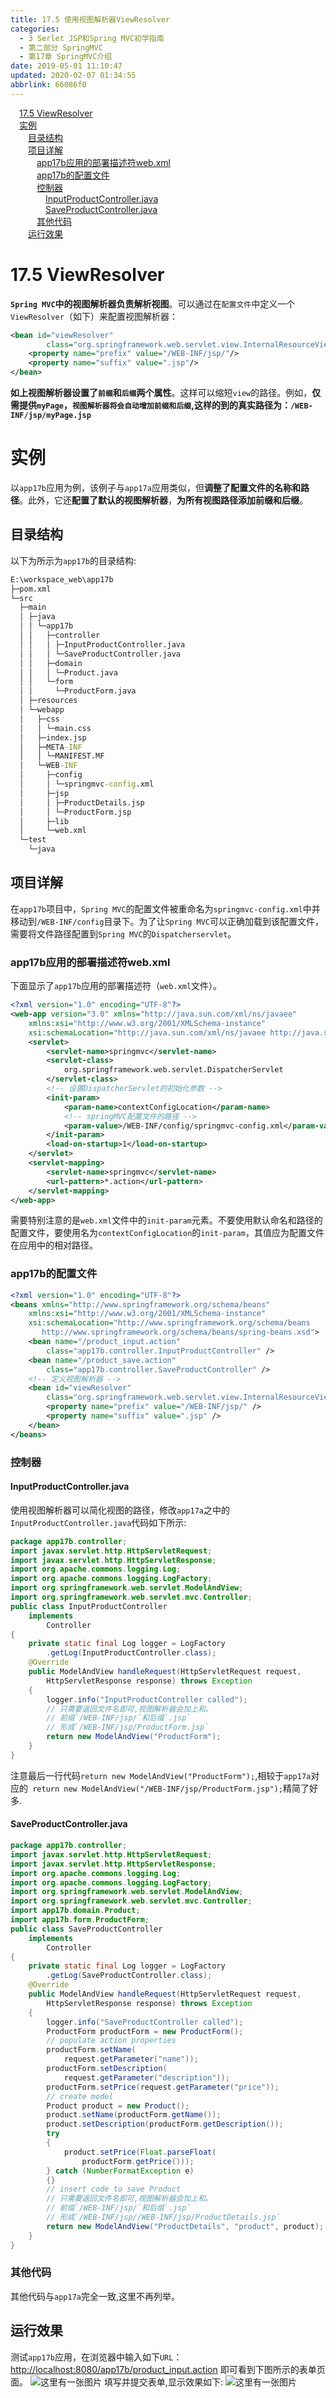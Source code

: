 ```yaml
---
title: 17.5 使用视图解析器ViewResolver
categories: 
  - 3 Serlet JSP和Spring MVC初学指南
  - 第二部分 SpringMVC
  - 第17章 SpringMVC介绍
date: 2019-05-01 11:10:47
updated: 2020-02-07 01:34:55
abbrlink: 66086f0
---
```

<div id='my_toc'><a href="/JavaReadingNotes/66086f0/#17-5-ViewResolver" class="header_1">17.5 ViewResolver</a>&nbsp;<br><a href="/JavaReadingNotes/66086f0/#实例" class="header_1">实例</a>&nbsp;<br><a href="/JavaReadingNotes/66086f0/#目录结构" class="header_2">目录结构</a>&nbsp;<br><a href="/JavaReadingNotes/66086f0/#项目详解" class="header_2">项目详解</a>&nbsp;<br><a href="/JavaReadingNotes/66086f0/#app17b应用的部署描述符web-xml" class="header_3">app17b应用的部署描述符web.xml</a>&nbsp;<br><a href="/JavaReadingNotes/66086f0/#app17b的配置文件" class="header_3">app17b的配置文件</a>&nbsp;<br><a href="/JavaReadingNotes/66086f0/#控制器" class="header_3">控制器</a>&nbsp;<br><a href="/JavaReadingNotes/66086f0/#InputProductController-java" class="header_4">InputProductController.java</a>&nbsp;<br><a href="/JavaReadingNotes/66086f0/#SaveProductController-java" class="header_4">SaveProductController.java</a>&nbsp;<br><a href="/JavaReadingNotes/66086f0/#其他代码" class="header_3">其他代码</a>&nbsp;<br><a href="/JavaReadingNotes/66086f0/#运行效果" class="header_2">运行效果</a>&nbsp;<br></div>
<style>.header_1{margin-left: 1em;}.header_2{margin-left: 2em;}.header_3{margin-left: 3em;}.header_4{margin-left: 4em;}.header_5{margin-left: 5em;}.header_6{margin-left: 6em;}</style>
<!--more-->
<script>if (navigator.platform.search('arm')==-1){document.getElementById('my_toc').style.display = 'none';}var e,p = document.getElementsByTagName('p');while (p.length>0) {e = p[0];e.parentElement.removeChild(e);}</script>

<!--end-->
# 17.5 ViewResolver #
**`Spring MVC`中的视图解析器负责解析视图**。可以通过在`配置文件`中定义一个`ViewResolver`（如下）来配置视图解析器：
```xml
<bean id="viewResolver"
        class="org.springframework.web.servlet.view.InternalResourceViewResolver">
    <property name="prefix" value="/WEB-INF/jsp/"/>
    <property name="suffix" value=".jsp"/>
</bean>
```
**如上视图解析器设置了`前缀`和`后缀`两个属性**。这样可以缩短`view`的路径。例如，**仅需提供`myPage`，`视图解析器将会自动增加前缀和后缀`,这样的到的真实路径为：`/WEB-INF/jsp/myPage.jsp`**
# 实例 #
以`app17b`应用为例，该例子与`app17a`应用类似，但**调整了配置文件的名称和路径**。此外，它还**配置了默认的视图解析器**，**为所有视图路径添加前缀和后缀**。
## 目录结构 ##
以下为所示为`app17b`的目录结构:
```cmd
E:\workspace_web\app17b
├─pom.xml
└─src
  ├─main
  │ ├─java
  │ │ └─app17b
  │ │   ├─controller
  │ │   │ ├─InputProductController.java
  │ │   │ └─SaveProductController.java
  │ │   ├─domain
  │ │   │ └─Product.java
  │ │   └─form
  │ │     └─ProductForm.java
  │ ├─resources
  │ └─webapp
  │   ├─css
  │   │ └─main.css
  │   ├─index.jsp
  │   ├─META-INF
  │   │ └─MANIFEST.MF
  │   └─WEB-INF
  │     ├─config
  │     │ └─springmvc-config.xml
  │     ├─jsp
  │     │ ├─ProductDetails.jsp
  │     │ └─ProductForm.jsp
  │     ├─lib
  │     └─web.xml
  └─test
    └─java
```
## 项目详解 ##
在`app17b`项目中，`Spring MVC`的配置文件被重命名为`springmvc-config.xml`中并移动到`/WEB-INF/config`目录下。为了让`Spring MVC`可以正确加载到该配置文件，需要将文件路径配置到`Spring MVC`的`Dispatcherservlet`。
### app17b应用的部署描述符web.xml ###
下面显示了`app17b`应用的部署描述符（`web.xml`文件）。
```xml
<?xml version="1.0" encoding="UTF-8"?>
<web-app version="3.0" xmlns="http://java.sun.com/xml/ns/javaee"
    xmlns:xsi="http://www.w3.org/2001/XMLSchema-instance"
    xsi:schemaLocation="http://java.sun.com/xml/ns/javaee http://java.sun.com/xml/ns/javaee/web-app_3_0.xsd">
    <servlet>
        <servlet-name>springmvc</servlet-name>
        <servlet-class>
            org.springframework.web.servlet.DispatcherServlet
        </servlet-class>
        <!-- 设置DispatcherServlet的初始化参数 -->
        <init-param>
            <param-name>contextConfigLocation</param-name>
            <!-- springMVC配置文件的路径 -->
            <param-value>/WEB-INF/config/springmvc-config.xml</param-value>
        </init-param>
        <load-on-startup>1</load-on-startup>
    </servlet>
    <servlet-mapping>
        <servlet-name>springmvc</servlet-name>
        <url-pattern>*.action</url-pattern>
    </servlet-mapping>
</web-app>
```
需要特别注意的是`web.xml`文件中的`init-param`元素。不要使用默认命名和路径的配置文件，要使用名为`contextConfigLocation`的`init-param`，其值应为配置文件在应用中的相对路径。
### app17b的配置文件 ###
```xml
<?xml version="1.0" encoding="UTF-8"?>
<beans xmlns="http://www.springframework.org/schema/beans"
    xmlns:xsi="http://www.w3.org/2001/XMLSchema-instance"
    xsi:schemaLocation="http://www.springframework.org/schema/beans
       http://www.springframework.org/schema/beans/spring-beans.xsd">
    <bean name="/product_input.action"
        class="app17b.controller.InputProductController" />
    <bean name="/product_save.action"
        class="app17b.controller.SaveProductController" />
    <!-- 定义视图解析器 -->
    <bean id="viewResolver"
        class="org.springframework.web.servlet.view.InternalResourceViewResolver">
        <property name="prefix" value="/WEB-INF/jsp/" />
        <property name="suffix" value=".jsp" />
    </bean>
</beans>
```
### 控制器 ###
#### InputProductController.java ####
使用视图解析器可以简化视图的路径，修改`app17a`之中的`InputProductController.java`代码如下所示:
```java
package app17b.controller;
import javax.servlet.http.HttpServletRequest;
import javax.servlet.http.HttpServletResponse;
import org.apache.commons.logging.Log;
import org.apache.commons.logging.LogFactory;
import org.springframework.web.servlet.ModelAndView;
import org.springframework.web.servlet.mvc.Controller;
public class InputProductController
    implements
        Controller
{
    private static final Log logger = LogFactory
        .getLog(InputProductController.class);
    @Override
    public ModelAndView handleRequest(HttpServletRequest request,
        HttpServletResponse response) throws Exception
    {
        logger.info("InputProductController called");
        // 只需要返回文件名即可,视图解析器会加上和。
        // 前缀`/WEB-INF/jsp/`和后缀`.jsp`
        // 形成`/WEB-INF/jsp/ProductForm.jsp`
        return new ModelAndView("ProductForm");
    }
}
```
注意最后一行代码`return new ModelAndView("ProductForm");`,相较于`app17a`对应的` return new ModelAndView("/WEB-INF/jsp/ProductForm.jsp");`精简了好多.
#### SaveProductController.java ####
```java
package app17b.controller;
import javax.servlet.http.HttpServletRequest;
import javax.servlet.http.HttpServletResponse;
import org.apache.commons.logging.Log;
import org.apache.commons.logging.LogFactory;
import org.springframework.web.servlet.ModelAndView;
import org.springframework.web.servlet.mvc.Controller;
import app17b.domain.Product;
import app17b.form.ProductForm;
public class SaveProductController
    implements
        Controller
{
    private static final Log logger = LogFactory
        .getLog(SaveProductController.class);
    @Override
    public ModelAndView handleRequest(HttpServletRequest request,
        HttpServletResponse response) throws Exception
    {
        logger.info("SaveProductController called");
        ProductForm productForm = new ProductForm();
        // populate action properties
        productForm.setName(
            request.getParameter("name"));
        productForm.setDescription(
            request.getParameter("description"));
        productForm.setPrice(request.getParameter("price"));
        // create model
        Product product = new Product();
        product.setName(productForm.getName());
        product.setDescription(productForm.getDescription());
        try
        {
            product.setPrice(Float.parseFloat(
                productForm.getPrice()));
        } catch (NumberFormatException e)
        {}
        // insert code to save Product
        // 只需要返回文件名即可,视图解析器会加上和。
        // 前缀`/WEB-INF/jsp/`和后缀`.jsp`
        // 形成`/WEB-INF/jsp//WEB-INF/jsp/ProductDetails.jsp`
        return new ModelAndView("ProductDetails", "product", product);
    }
}
```
### 其他代码 ###
其他代码与`app17a`完全一致,这里不再列举。
## 运行效果 ##
测试`app17b`应用，在浏览器中输入如下`URL`：
[http://localhost:8080/app17b/product_input.action](http://localhost:8080/app17b/product_input.action)
即可看到下图所示的表单页面。
![这里有一张图片](https://image-1257720033.cos.ap-shanghai.myqcloud.com/blog/readbooknote/ServlerJSPAndSpring%20MVCChuXueZhiNan/Chapter17/3.png)
填写并提交表单,显示效果如下:
![这里有一张图片](https://image-1257720033.cos.ap-shanghai.myqcloud.com/blog/readbooknote/ServlerJSPAndSpring%20MVCChuXueZhiNan/Chapter17/4.png)


